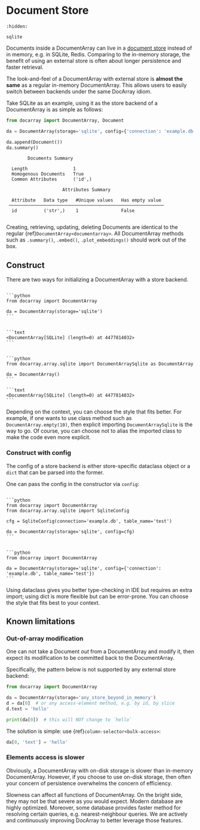 # Document Store

```{toctree}
:hidden:

sqlite
```

Documents inside a DocumentArray can live in a [document store](https://en.wikipedia.org/wiki/Document-oriented_database) instead of in memory, e.g. in SQLite, Redis. Comparing to the in-memory storage, the benefit of using an external store is often about longer persistence and faster retrieval. 

The look-and-feel of a DocumentArray with external store is **almost the same** as a regular in-memory DocumentArray. This allows users to easily switch between backends under the same DocArray idiom.  

Take SQLite as an example, using it as the store backend of a DocumentArray is as simple as follows:

```python
from docarray import DocumentArray, Document

da = DocumentArray(storage='sqlite', config={'connection': 'example.db'})

da.append(Document())
da.summary()
```

```text
        Documents Summary         
                                  
  Length                 1        
  Homogenous Documents   True     
  Common Attributes      ('id',)  
                                  
                     Attributes Summary                     
                                                            
  Attribute   Data type   #Unique values   Has empty value  
 ────────────────────────────────────────────────────────── 
  id          ('str',)    1                False            
                                                           
```

Creating, retrieving, updating, deleting Documents are identical to the regular {ref}`DocumentArray<documentarray>`. All DocumentArray methods such as `.summary()`, `.embed()`, `.plot_embeddings()` should work out of the box.

## Construct

There are two ways for initializing a DocumentArray with a store backend.

````{tab} Specify storage

```python
from docarray import DocumentArray

da = DocumentArray(storage='sqlite')
```


```text
<DocumentArray[SQLite] (length=0) at 4477814032>
```
````

````{tab} Import the class and alias it  

```python
from docarray.array.sqlite import DocumentArraySqlite as DocumentArray

da = DocumentArray()
```

```text
<DocumentArray[SQLite] (length=0) at 4477814032>
```

````

Depending on the context, you can choose the style that fits better. For example, if one wants to use class method such as `DocumentArray.empty(10)`, then explicit importing `DocumentArraySqlite` is the way to go. Of course, you can choose not to alias the imported class to make the code even more explicit.

### Construct with config

The config of a store backend is either store-specific dataclass object or a `dict` that can be parsed into the former.

One can pass the config in the constructor via `config`:

````{tab} Use dataclass

```python
from docarray import DocumentArray
from docarray.array.sqlite import SqliteConfig

cfg = SqliteConfig(connection='example.db', table_name='test')

da = DocumentArray(storage='sqlite', config=cfg)
```

````

````{tab} Use dict

```python
from docarray import DocumentArray

da = DocumentArray(storage='sqlite', config={'connection': 'example.db', table_name='test'})
```

````

Using dataclass gives you better type-checking in IDE but requires an extra import; using dict is more flexible but can be error-prone. You can choose the style that fits best to your context.

## Known limitations

### Out-of-array modification

One can not take a Document *out* from a DocumentArray and modify it, then expect its modification to be committed back to the DocumentArray.

Specifically, the pattern below is not supported by any external store backend:

```python
from docarray import DocumentArray

da = DocumentArray(storage='any_store_beyond_in_memory')
d = da[0]  # or any access-element method, e.g. by id, by slice
d.text = 'hello'

print(da[0])  # this will NOT change to `hello`
```

The solution is simple: use {ref}`column-selector<bulk-access>`:

```python
da[0, 'text'] = 'hello'
```

### Elements access is slower

Obviously, a DocumentArray with on-disk storage is slower than in-memory DocumentArray. However, if you choose to use on-disk storage, then often your concern of persistence overwhelms the concern of efficiency.
 
Slowness can affect all functions of DocumentArray. On the bright side, they may not be that severe as you would expect. Modern database are highly optimized. Moreover, some database provides faster method for resolving certain queries, e.g. nearest-neighbour queries. We are actively and continuously improving DocArray to better leverage those features. 